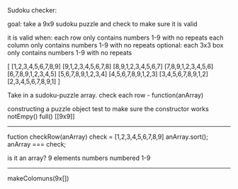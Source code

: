 Sudoku checker:

goal: take a 9x9 sudoku puzzle and check to make sure it is valid

it is valid when: each row only contains numbers 1-9 with no repeats
                  each column only contains numbers 1-9 with no repeats
                  optional: each 3x3 box only contains numbers 1-9 with no repeats

[
  [1,2,3,4,5,6,7,8,9]
  [9,1,2,3,4,5,6,7,8]
  [8,9,1,2,3,4,5,6,7]
  [7,8,9,1,2,3,4,5,6]
  [6,7,8,9,1,2,3,4,5]
  [5,6,7,8,9,1,2,3,4]
  [4,5,6,7,8,9,1,2,3]
  [3,4,5,6,7,8,9,1,2]
  [2,3,4,5,6,7,8,9,1]
]

Take in a sudoku-puzzle array.
check each row - function(anArray)

constructing a puzzle object
test to make sure the constructor works
notEmpy()
full() [[9x9]]

________
fuction checkRow(anArray)
check = [1,2,3,4,5,6,7,8,9] 
anArray.sort();
anArray === check;

is it an array?
9 elements
numbers 
numbered 1-9

________
makeColomuns(9x[])


